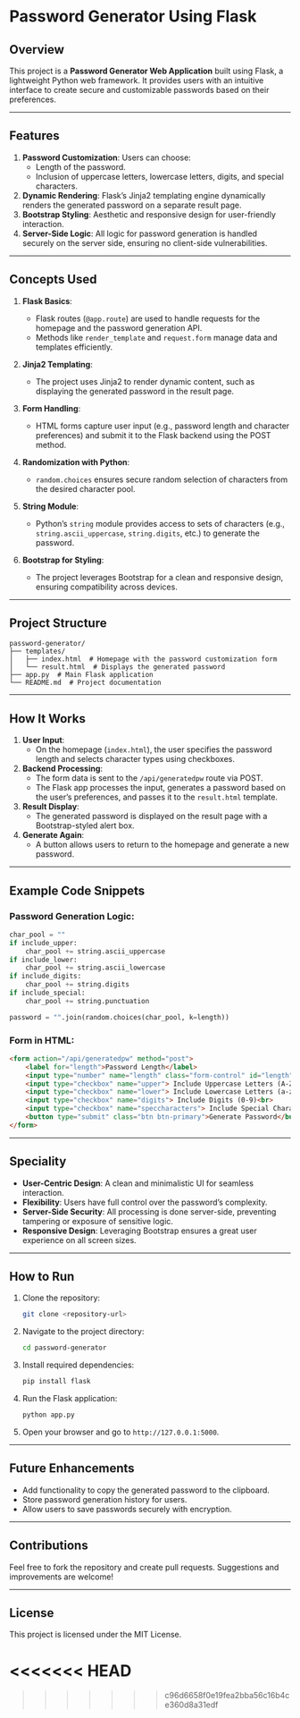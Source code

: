 # Password Generator Using Flask

## Overview
This project is a **Password Generator Web Application** built using Flask, a lightweight Python web framework. It provides users with an intuitive interface to create secure and customizable passwords based on their preferences.

---

## Features
1. **Password Customization**: Users can choose:
   - Length of the password.
   - Inclusion of uppercase letters, lowercase letters, digits, and special characters.
2. **Dynamic Rendering**: Flask’s Jinja2 templating engine dynamically renders the generated password on a separate result page.
3. **Bootstrap Styling**: Aesthetic and responsive design for user-friendly interaction.
4. **Server-Side Logic**: All logic for password generation is handled securely on the server side, ensuring no client-side vulnerabilities.

---

## Concepts Used
1. **Flask Basics**:
   - Flask routes (`@app.route`) are used to handle requests for the homepage and the password generation API.
   - Methods like `render_template` and `request.form` manage data and templates efficiently.

2. **Jinja2 Templating**:
   - The project uses Jinja2 to render dynamic content, such as displaying the generated password in the result page.

3. **Form Handling**:
   - HTML forms capture user input (e.g., password length and character preferences) and submit it to the Flask backend using the POST method.

4. **Randomization with Python**:
   - `random.choices` ensures secure random selection of characters from the desired character pool.

5. **String Module**:
   - Python’s `string` module provides access to sets of characters (e.g., `string.ascii_uppercase`, `string.digits`, etc.) to generate the password.

6. **Bootstrap for Styling**:
   - The project leverages Bootstrap for a clean and responsive design, ensuring compatibility across devices.

---

## Project Structure
```
password-generator/
├── templates/
│   ├── index.html  # Homepage with the password customization form
│   └── result.html  # Displays the generated password
├── app.py  # Main Flask application
└── README.md  # Project documentation
```

---

## How It Works
1. **User Input**:
   - On the homepage (`index.html`), the user specifies the password length and selects character types using checkboxes.
2. **Backend Processing**:
   - The form data is sent to the `/api/generatedpw` route via POST.
   - The Flask app processes the input, generates a password based on the user’s preferences, and passes it to the `result.html` template.
3. **Result Display**:
   - The generated password is displayed on the result page with a Bootstrap-styled alert box.
4. **Generate Again**:
   - A button allows users to return to the homepage and generate a new password.

---

## Example Code Snippets
### Password Generation Logic:
```python
char_pool = ""
if include_upper:
    char_pool += string.ascii_uppercase
if include_lower:
    char_pool += string.ascii_lowercase
if include_digits:
    char_pool += string.digits
if include_special:
    char_pool += string.punctuation

password = "".join(random.choices(char_pool, k=length))
```

### Form in HTML:
```html
<form action="/api/generatedpw" method="post">
    <label for="length">Password Length</label>
    <input type="number" name="length" class="form-control" id="length" min="1" required>
    <input type="checkbox" name="upper"> Include Uppercase Letters (A-Z)<br>
    <input type="checkbox" name="lower"> Include Lowercase Letters (a-z)<br>
    <input type="checkbox" name="digits"> Include Digits (0-9)<br>
    <input type="checkbox" name="speccharacters"> Include Special Characters<br>
    <button type="submit" class="btn btn-primary">Generate Password</button>
</form>
```

---

## Speciality
- **User-Centric Design**: A clean and minimalistic UI for seamless interaction.
- **Flexibility**: Users have full control over the password’s complexity.
- **Server-Side Security**: All processing is done server-side, preventing tampering or exposure of sensitive logic.
- **Responsive Design**: Leveraging Bootstrap ensures a great user experience on all screen sizes.

---

## How to Run
1. Clone the repository:
   ```bash
   git clone <repository-url>
   ```
2. Navigate to the project directory:
   ```bash
   cd password-generator
   ```
3. Install required dependencies:
   ```bash
   pip install flask
   ```
4. Run the Flask application:
   ```bash
   python app.py
   ```
5. Open your browser and go to `http://127.0.0.1:5000`.

---

## Future Enhancements
- Add functionality to copy the generated password to the clipboard.
- Store password generation history for users.
- Allow users to save passwords securely with encryption.

---

## Contributions
Feel free to fork the repository and create pull requests. Suggestions and improvements are welcome!

---

## License
This project is licensed under the MIT License.

<<<<<<< HEAD
=======

>>>>>>> c96d6658f0e19fea2bba56c16b4ce360d8a31edf
